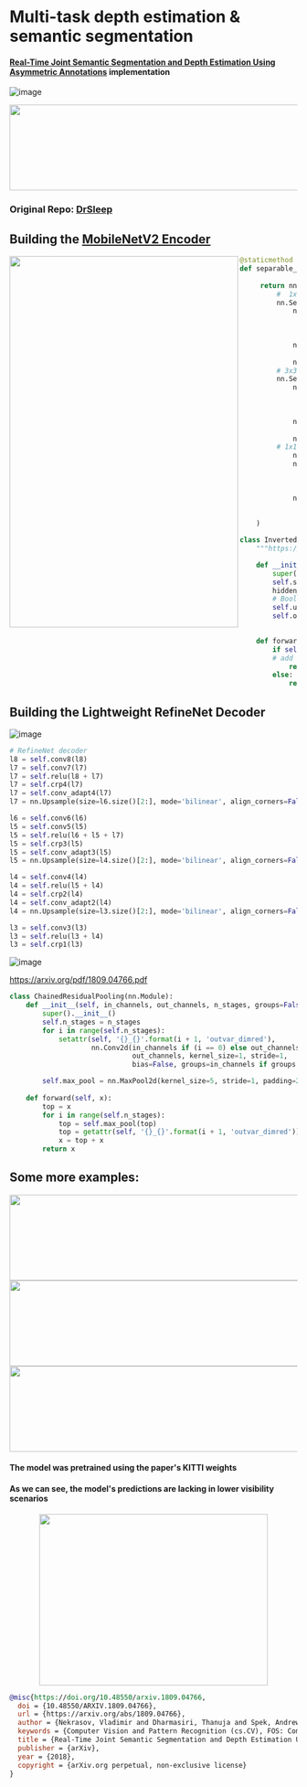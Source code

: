 # Multi-task depth estimation & semantic segmentation

#### [Real-Time Joint Semantic Segmentation and Depth Estimation Using Asymmetric Annotations](https://arxiv.org/abs/1809.04766) implementation

![image](https://user-images.githubusercontent.com/81184255/193479326-8e8728d1-57cf-4f7f-8a06-1a7efe167b76.png)

<p align="center">
  <img src="https://thumbs.gfycat.com/DishonestCourteousArawana-size_restricted.gif" alt="KITTI" width="1200" height="150">
</p>

### Original Repo: [DrSleep](https://github.com/DrSleep/multi-task-refinenet)

## Building the [MobileNetV2 Encoder](https://arxiv.org/pdf/1801.04381.pdf)

<img align="left" src="https://user-images.githubusercontent.com/81184255/194058410-15522cc5-f41d-47dd-b471-081527d5b0e5.png" width = "400" height="650" />


```python
@staticmethod
def separable_conv(in_channels, hidden_dim,
                   out_channels, stride):
     return nn.Sequential(
         #  1x1 point-wise convolution
         nn.Sequential(
             nn.Conv2d(in_channels, hidden_dim,
                       kernel_size=1, stride=1,
                       padding=0, groups=1,
                       bias=False),
             nn.BatchNorm2d(hidden_dim, affine=True,
                            eps=1e-5, momentum=0.1),
             nn.ReLU6(inplace=True)),
         # 3x3 depth-wise convolution
         nn.Sequential(
             nn.Conv2d(hidden_dim, hidden_dim,
                       kernel_size=3, stride=stride,
                       padding=1, groups=hidden_dim,
                       bias=False),
             nn.BatchNorm2d(hidden_dim, affine=True,
                            eps=1e-5, momentum=0.1),
             nn.ReLU6(inplace=True)),
         # 1x1 point-wise , no activation here
             nn.Sequential(
             nn.Conv2d(hidden_dim, out_channels,
                       kernel_size=1, stride=1,
                       padding=0, groups=1,
                       bias=False),
             nn.BatchNorm2d(out_channels,
                            affine=True, eps=1e-5,
                            momentum=0.1))
    )

```

```python
class InvertedResidualBlock(nn.Module):
    """https://arxiv.org/abs/1801.04381"""

    def __init__(self, in_channels, out_channels, expand_ratio, stride=1):
        super().__init__()
        self.stride = stride
        hidden_dim = in_channels * expand_ratio
        # Boolean condition for Residual Block
        self.use_res_connect = self.stride == 1 and in_channels == out_channels
        self.output = self.separable_conv(in_channels=in_channels, hidden_dim=hidden_dim, out_channels=out_channels,
                                          stride=self.stride)

    def forward(self, x):
        if self.use_res_connect:
	    # add residual
            return x + self.output(x)
        else:
            return self.output(x)
```

## Building the Lightweight RefineNet Decoder

![image](https://user-images.githubusercontent.com/81184255/194060273-f525d0bc-5043-443d-ba74-baff3d2980dc.png)

```python
# RefineNet decoder
l8 = self.conv8(l8)
l7 = self.conv7(l7)
l7 = self.relu(l8 + l7)
l7 = self.crp4(l7)
l7 = self.conv_adapt4(l7)
l7 = nn.Upsample(size=l6.size()[2:], mode='bilinear', align_corners=False)(l7)

l6 = self.conv6(l6)
l5 = self.conv5(l5)
l5 = self.relu(l6 + l5 + l7)
l5 = self.crp3(l5)
l5 = self.conv_adapt3(l5)
l5 = nn.Upsample(size=l4.size()[2:], mode='bilinear', align_corners=False)(l5)

l4 = self.conv4(l4)
l4 = self.relu(l5 + l4)
l4 = self.crp2(l4)
l4 = self.conv_adapt2(l4)
l4 = nn.Upsample(size=l3.size()[2:], mode='bilinear', align_corners=False)(l4)

l3 = self.conv3(l3)
l3 = self.relu(l3 + l4)
l3 = self.crp1(l3)
```
![image](https://user-images.githubusercontent.com/81184255/194060637-acf1fed2-ab38-4edf-8767-107296912daf.png)

https://arxiv.org/pdf/1809.04766.pdf

```python
class ChainedResidualPooling(nn.Module):
    def __init__(self, in_channels, out_channels, n_stages, groups=False):
        super().__init__()
        self.n_stages = n_stages
        for i in range(self.n_stages):
            setattr(self, '{}_{}'.format(i + 1, 'outvar_dimred'),
                    nn.Conv2d(in_channels if (i == 0) else out_channels,
                              out_channels, kernel_size=1, stride=1,
                              bias=False, groups=in_channels if groups else 1))

        self.max_pool = nn.MaxPool2d(kernel_size=5, stride=1, padding=2)
        
    def forward(self, x):
        top = x
        for i in range(self.n_stages):
            top = self.max_pool(top)
            top = getattr(self, '{}_{}'.format(i + 1, 'outvar_dimred'))(top)
            x = top + x
        return x
```

## Some more examples:

<img src="https://user-images.githubusercontent.com/81184255/193479360-faed9ca1-c54a-4b06-969b-8356a237fb56.gif" width="1000" height="150"/>

<img src="https://user-images.githubusercontent.com/81184255/193479381-82ad5f3e-3079-4381-a16b-7c4feea3ae25.gif" width="1000" height="150"/>

<img src="https://user-images.githubusercontent.com/81184255/193479395-499dccd1-b904-4205-b1b1-0dfaf81fd1f2.gif" width="1000" height="150"/>

#### The model was pretrained using the paper's KITTI weights 

#### As we can see, the model's predictions are lacking in lower visibility scenarios

<p align="center">
	<img src="https://user-images.githubusercontent.com/81184255/193479546-9218d405-7ade-45c7-bfbf-833ee16ebf4e.gif" width = "400" height="300" />
</p>

```bibtex
@misc{https://doi.org/10.48550/arxiv.1809.04766,
  doi = {10.48550/ARXIV.1809.04766},
  url = {https://arxiv.org/abs/1809.04766},
  author = {Nekrasov, Vladimir and Dharmasiri, Thanuja and Spek, Andrew and Drummond, Tom and Shen, Chunhua and Reid, Ian},
  keywords = {Computer Vision and Pattern Recognition (cs.CV), FOS: Computer and information sciences, FOS: Computer and information sciences},
  title = {Real-Time Joint Semantic Segmentation and Depth Estimation Using Asymmetric Annotations},
  publisher = {arXiv},
  year = {2018},
  copyright = {arXiv.org perpetual, non-exclusive license}
}
```

